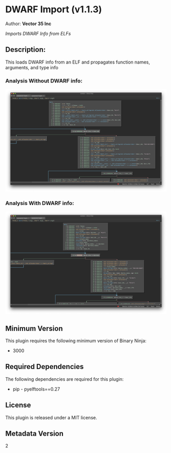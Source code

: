 # DWARF Import (v1.1.3)
Author: **Vector 35 Inc**

_Imports DWARF Info from ELFs_

## Description:

This loads DWARF info from an ELF and propagates function names, arguments, and type info

### Analysis Without DWARF info:
![](./images/standard_analysis.png)

### Analysis With DWARF info:
![](./images/DWARF_applied.png)


## Minimum Version

This plugin requires the following minimum version of Binary Ninja:

* 3000


## Required Dependencies

The following dependencies are required for this plugin:

 * pip - pyelftools==0.27


## License

This plugin is released under a MIT license.
## Metadata Version

2
